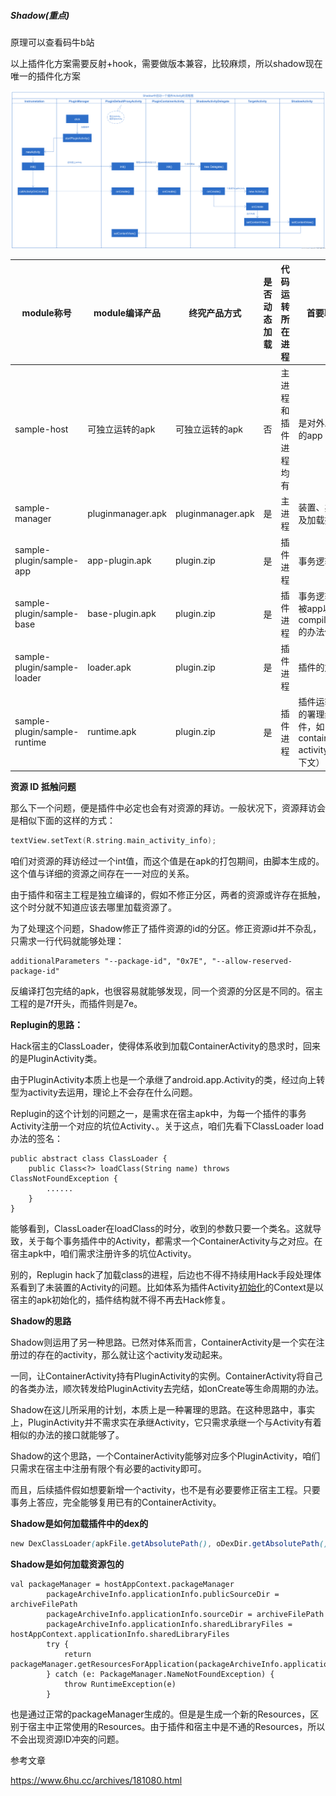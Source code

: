 

##### **Shadow**(重点)

原理可以查看码牛b站

以上插件化方案需要反射+hook，需要做版本兼容，比较麻烦，所以shadow现在唯一的插件化方案

![image-20230722110546139](https://raw.githubusercontent.com/AndroidJiang/HomePics/master/818/image-20230722110546139.png)

| module称号                   | module编译产品    | 终究产品方式      | 是否动态加载 | 代码运转所在进程     | 首要职责                                             |
| ---------------------------- | ----------------- | ----------------- | ------------ | -------------------- | ---------------------------------------------------- |
| sample-host                  | 可独立运转的apk   | 可独立运转的apk   | 否           | 主进程和插件进程均有 | 是对外发布的app                                      |
| sample-manager               | pluginmanager.apk | pluginmanager.apk | 是           | 主进程               | 装置、办理及加载插件                                 |
| sample-plugin/sample-app     | app-plugin.apk    | plugin.zip        | 是           | 插件进程             | 事务逻辑                                             |
| sample-plugin/sample-base    | base-plugin.apk   | plugin.zip        | 是           | 插件进程             | 事务逻辑，被app以compileOnly的办法依靠               |
| sample-plugin/sample-loader  | loader.apk        | plugin.zip        | 是           | 插件进程             | 插件的加载                                           |
| sample-plugin/sample-runtime | runtime.apk       | plugin.zip        | 是           | 插件进程             | 插件运转时的署理组件，如container activity（见下文） |

**资源 ID 抵触问题**

那么下一个问题，便是插件中必定也会有对资源的拜访。一般状况下，资源拜访会是相似下面的这样的方式：

```c
textView.setText(R.string.main_activity_info);
```

咱们对资源的拜访经过一个int值，而这个值是在apk的打包期间，由脚本生成的。这个值与详细的资源之间存在一一对应的关系。

由于插件和宿主工程是独立编译的，假如不修正分区，两者的资源或许存在抵触，这个时分就不知道应该去哪里加载资源了。

为了处理这个问题，Shadow修正了插件资源的id的分区。修正资源id并不杂乱，只需求一行代码就能够处理：

```arduino
additionalParameters "--package-id", "0x7E", "--allow-reserved-package-id"
```

反编译打包完结的apk，也很容易就能够发现，同一个资源的分区是不同的。宿主工程的是7f开头，而插件则是7e。



**Replugin的思路：**

Hack宿主的ClassLoader，使得体系收到加载ContainerActivity的恳求时，回来的是PluginActivity类。

由于PluginActivity本质上也是一个承继了android.app.Activity的类，经过向上转型为activity去运用，理论上不会存在什么问题。

Replugin的这个计划的问题之一，是需求在宿主apk中，为每一个插件的事务Activity注册一个对应的坑位Activity、。关于这点，咱们先看下ClassLoader load办法的签名：

```arduino
public abstract class ClassLoader {
    public Class<?> loadClass(String name) throws ClassNotFoundException {
        ......
    }
}
```

能够看到，ClassLoader在loadClass的时分，收到的参数只要一个类名。这就导致，关于每个事务插件中的Activity，都需求一个ContainerActivity与之对应。在宿主apk中，咱们需求注册许多的坑位Activity。

别的，Replugin hack了加载class的进程，后边也不得不持续用Hack手段处理体系看到了未装置的Activity的问题。比如体系为插件Activity[初始化](https://www.6hu.cc/archives/tag/初始化)的Context是以宿主的apk初始化的，插件结构就不得不再去Hack修复。

**Shadow的思路**

Shadow则运用了另一种思路。已然对体系而言，ContainerActivity是一个实在注册过的存在的activity，那么就让这个activity发动起来。

一同，让ContainerActivity持有PluginActivity的实例。ContainerActivity将自己的各类办法，顺次转发给PluginActivity去完结，如onCreate等生命周期的办法。

Shadow在这儿所采用的计划，本质上是一种署理的思路。在这种思路中，事实上，PluginActivity并不需求实在承继Activity，它只需求承继一个与Activity有着相似的办法的接口就能够了。

Shadow的这个思路，一个ContainerActivity能够对应多个PluginActivity，咱们只需求在宿主中注册有限个有必要的activity即可。

而且，后续插件假如想要新增一个activity，也不是有必要要修正宿主工程。只要事务上答应，完全能够复用已有的ContainerActivity。



**Shadow是如何加载插件中的dex的**

```scss
new DexClassLoader(apkFile.getAbsolutePath(), oDexDir.getAbsolutePath(), null, ODexBloc.class.getClassLoader());
```

**Shadow是如何加载资源包的**

```
val packageManager = hostAppContext.packageManager
        packageArchiveInfo.applicationInfo.publicSourceDir = archiveFilePath
        packageArchiveInfo.applicationInfo.sourceDir = archiveFilePath
        packageArchiveInfo.applicationInfo.sharedLibraryFiles = hostAppContext.applicationInfo.sharedLibraryFiles
        try {
            return packageManager.getResourcesForApplication(packageArchiveInfo.applicationInfo)
        } catch (e: PackageManager.NameNotFoundException) {
            throw RuntimeException(e)
        }
```

也是通过正常的packageManager生成的。但是是生成一个新的Resources，区别于宿主中正常使用的Resources。由于插件和宿主中是不通的Resources，所以不会出现资源ID冲突的问题。



参考文章

https://www.6hu.cc/archives/181080.html













